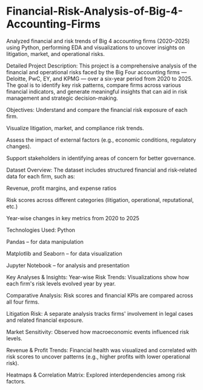 # Financial-Risk-Analysis-of-Big-4-Accounting-Firms
Analyzed financial and risk trends of Big 4 accounting firms (2020–2025) using Python, performing EDA and visualizations to uncover insights on litigation, market, and operational risks.

Detailed Project Description:
This project is a comprehensive analysis of the financial and operational risks faced by the Big Four accounting firms — Deloitte, PwC, EY, and KPMG — over a six-year period from 2020 to 2025. The goal is to identify key risk patterns, compare firms across various financial indicators, and generate meaningful insights that can aid in risk management and strategic decision-making.

Objectives:
Understand and compare the financial risk exposure of each firm.

Visualize litigation, market, and compliance risk trends.

Assess the impact of external factors (e.g., economic conditions, regulatory changes).

Support stakeholders in identifying areas of concern for better governance.

Dataset Overview:
The dataset includes structured financial and risk-related data for each firm, such as:

Revenue, profit margins, and expense ratios

Risk scores across different categories (litigation, operational, reputational, etc.)

Year-wise changes in key metrics from 2020 to 2025

Technologies Used:
Python

Pandas – for data manipulation

Matplotlib and Seaborn – for data visualization

Jupyter Notebook – for analysis and presentation

Key Analyses & Insights:
Year-wise Risk Trends: Visualizations show how each firm's risk levels evolved year by year.

Comparative Analysis: Risk scores and financial KPIs are compared across all four firms.

Litigation Risk: A separate analysis tracks firms' involvement in legal cases and related financial exposure.

Market Sensitivity: Observed how macroeconomic events influenced risk levels.

Revenue & Profit Trends: Financial health was visualized and correlated with risk scores to uncover patterns (e.g., higher profits with lower operational risk).

Heatmaps & Correlation Matrix: Explored interdependencies among risk factors.
